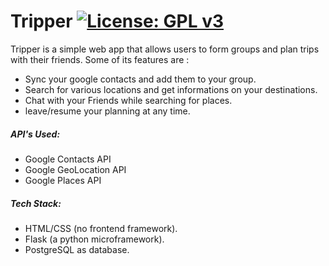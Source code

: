 # Tripper [![License: GPL v3](https://img.shields.io/badge/License-GPL%20v3-blue.svg)](https://www.gnu.org/licenses/gpl-3.0)

Tripper is a simple web app that allows users to form groups and plan trips with their friends.
Some of its features are :
  - Sync your google contacts and add them to your group.
  - Search for various locations and get informations on your destinations.
  - Chat with your Friends while searching for places.
  - leave/resume your planning at any time.

##### API's Used:

  - Google Contacts API
  - Google GeoLocation API
  - Google Places API
##### Tech Stack:
  - HTML/CSS (no frontend framework).
  - Flask (a python microframework).
  - PostgreSQL as database.


